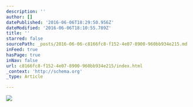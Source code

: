 ```yaml
---
description: ''
author: []
datePublished: '2016-06-06T18:29:50.956Z'
dateModified: '2016-06-06T18:10:55.789Z'
title: ''
starred: false
sourcePath: _posts/2016-06-06-c8166fc8-f152-4e07-8900-960bb934e215.md
inFeed: true
hasPage: true
inNav: false
url: c8166fc8-f152-4e07-8900-960bb934e215/index.html
_context: 'http://schema.org'
_type: Article

---
```

![](https://the-grid-user-content.s3-us-west-2.amazonaws.com/26d4f9ef-e2f7-4b95-aa88-a3cc14dd6d77.jpg)